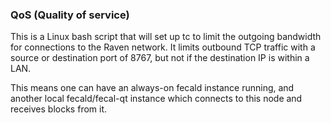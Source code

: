 ### QoS (Quality of service) ###

This is a Linux bash script that will set up tc to limit the outgoing bandwidth for connections to the Raven network. It limits outbound TCP traffic with a source or destination port of 8767, but not if the destination IP is within a LAN.

This means one can have an always-on fecald instance running, and another local fecald/fecal-qt instance which connects to this node and receives blocks from it.
